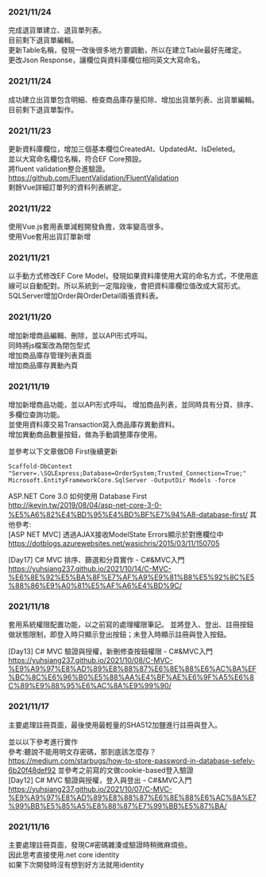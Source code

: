 ### 2021/11/24
完成退貨單建立、退貨單列表。   
目前剩下退貨單編輯。  
更新Table名稱，發現一改後很多地方要調動，所以在建立Table最好先確定。    
更改Json Response，讓欄位與資料庫欄位相同英文大寫命名。  

### 2021/11/24
成功建立出貨單包含明細、檢查商品庫存量扣除、增加出貨單列表、出貨單編輯。  
目前剩下退貨單製作。  

### 2021/11/23
更新資料庫欄位，增加三個基本欄位CreatedAt、UpdatedAt、IsDeleted。  
並以大寫命名欄位名稱，符合EF Core預設。  
將fluent validation整合進驗證。  
https://github.com/FluentValidation/FluentValidation    
剩餘Vue詳細訂單列的資料列表綁定。  

### 2021/11/22
使用Vue.js套用表單減輕開發負擔，效率變高很多。  
使用Vue套用出貨訂單新增  

### 2021/11/21
以手動方式修改EF Core Model，發現如果資料庫使用大寫的命名方式，不使用底線可以自動配對。所以系統到一定階段後，會把資料庫欄位值改成大寫形式。  
SQLServer增加Order與OrderDetail兩張資料表。  

### 2021/11/20
增加新增商品編輯、刪除，並以API形式呼叫。   
同時將js檔案改為閉包型式  
增加商品庫存管理列表頁面  
增加商品庫存異動內頁  

### 2021/11/19
增加新增商品功能，並以API形式呼叫。 
增加商品列表，並同時具有分頁、排序、多欄位查詢功能。   
並使用資料庫交易Transaction寫入商品庫存異動資料。  
增加異動商品數量按鈕，做為手動調整庫存使用。  

並參考以下文章做DB First後續更新  
```
Scaffold-DbContext "Server=.\SQLExpress;Database=OrderSystem;Trusted_Connection=True;" Microsoft.EntityFrameworkCore.SqlServer -OutputDir Models -force
```
ASP.NET Core 3.0 如何使用 Database First  
http://ikevin.tw/2019/08/04/asp-net-core-3-0-%E5%A6%82%E4%BD%95%E4%BD%BF%E7%94%A8-database-first/
其他參考:  
[ASP NET MVC] 透過AJAX接收ModelState Errors顯示於對應欄位中  
https://dotblogs.azurewebsites.net/wasichris/2015/03/11/150705

[Day17] C# MVC 排序、篩選和分頁實作 - C#&MVC入門  
https://yuhsiang237.github.io/2021/10/14/C-MVC-%E6%8E%92%E5%BA%8F%E7%AF%A9%E9%81%B8%E5%92%8C%E5%88%86%E9%A0%81%E5%AF%A6%E4%BD%9C/
### 2021/11/18
套用系統權限配置功能，以之前寫的處理權限筆記。
並將登入、登出、註冊按鈕做狀態限制，即登入時只顯示登出按鈕；未登入時顯示註冊與登入按鈕。

[Day13] C# MVC 驗證與授權，新刪修查按鈕權限 - C#&MVC入門  
https://yuhsiang237.github.io/2021/10/08/C-MVC-%E9%A9%97%E8%AD%89%E8%88%87%E6%8E%88%E6%AC%8A%EF%BC%8C%E6%96%B0%E5%88%AA%E4%BF%AE%E6%9F%A5%E6%8C%89%E9%88%95%E6%AC%8A%E9%99%90/

### 2021/11/17
主要處理註冊頁面，最後使用最輕量的SHA512加鹽進行註冊與登入。

並以以下參考進行實作  
參考:聽說不能用明文存密碼，那到底該怎麼存？  
https://medium.com/starbugs/how-to-store-password-in-database-sefely-6b20f48def92
並參考之前寫的文做cookie-based登入驗證  
[Day12] C# MVC 驗證與授權，登入與登出 - C#&MVC入門  
https://yuhsiang237.github.io/2021/10/07/C-MVC-%E9%A9%97%E8%AD%89%E8%88%87%E6%8E%88%E6%AC%8A%E7%99%BB%E5%85%A5%E8%88%87%E7%99%BB%E5%87%BA/

### 2021/11/16
主要處理註冊頁面，發現C#密碼雜湊或驗證時稍微麻煩些。  
因此思考直接使用.net core identity  
如果下次開發時沒有想到好方法就用identity 
